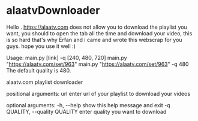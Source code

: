 # alaatvDownloader
Hello .
https://alaatv.com does not allow you to download the playlist you want,
you should to open the tab all the time and download your video, this is so hard
that's why Erfan and i came and wrote this webscrap for you guys.
hope you use it well :)

Usage:
    main.py [link] -q [240, 480, 720]
    main.py "https://alaatv.com/set/963"
    main.py "https://alaatv.com/set/963" -q 480
    The default quality is 480.
    
alaatv.com playlist downloader

positional arguments:
  url                   enter url of your playlist to download your
                        videos

optional arguments:
  -h, --help            show this help message and exit
  -q QUALITY, --quality QUALITY
                        enter quality you want to download                     
